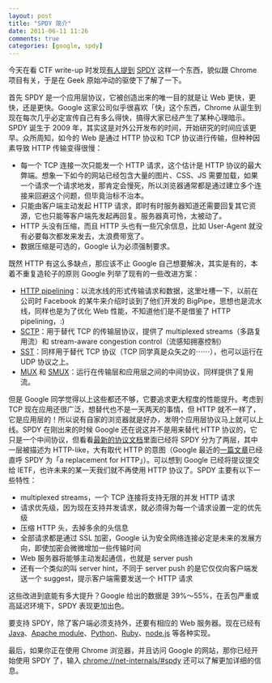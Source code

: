 ```yaml
---
layout: post
title: "SPDY 简介"
date: 2011-06-11 11:26
comments: true
categories: [google, spdy]
---
```


今天在看 CTF write-up 时发现[有人提到](http://michele.spagnuolo.me/articles/web-security/defcon-ctf19-quals-grab-bag-100-writeup.html) [SPDY](http://dev.chromium.org/spdy) 这样一个东西，貌似跟 Chrome 项目有关，于是在 Geek 原始冲动的驱使下了解了一下。

首先 SPDY 是一个应用层协议，它被创造出来的唯一目的就是让 Web 更快，更快，还是更快。Google 这家公司似乎很喜欢「快」这个东西，Chrome 从诞生到现在每次几乎必定宣传自己有多么得快，搞得大家已经产生了某种心理暗示。SPDY 诞生于 2009 年，其实这是对外公开发布的时间，开始研究的时间应该更早。众所周知，如今的 Web 是通过 HTTP 协议和 TCP 协议进行传输，但种种因素导致 HTTP 传输变得很慢：

- 每一个 TCP 连接一次只能发一个 HTTP 请求，这个估计是 HTTP 协议的最大弊端。想象一下如今的网站已经包含大量的图片、CSS、JS 需要加载，如果一个请求一个请求地发，那肯定会慢死，所以浏览器通常都是通过建立多个连接来回避这个问题，但毕竟治标不治本。
- 只能由客户端主动发起 HTTP 请求，即时有时服务器知道还需要回复其它资源，它也只能等客户端先发起再回复。服务器真可怜，太被动了。
- HTTP 头没有压缩，而且 HTTP 头也有一些冗余信息，比如 User-Agent 就没有必要每次都发来发去，太浪费带宽了。
- 数据压缩是可选的，Google 认为必须强制要求。

既然 HTTP 有这么多缺点，那应该不止 Google 自己想要解决，其实是有的，本着不重复造轮子的原则 Google 列举了现有的一些改进方案：

- [HTTP pipelining](http://en.wikipedia.org/wiki/HTTP_pipelining)：以流水线的形式传输请求和数据，这里吐槽一下，以前在公司时 Facebook 的某牛来介绍时谈到了他们开发的 BigPipe，思想也是流水线，同样也是为了优化 Web 性能，不知道他们是不是借鉴了 HTTP pipelining，:)
- [SCTP](http://www.sctp.org/)：用于替代 TCP 的传输层协议，提供了 multiplexed streams（多路复用流）和 stream-aware congestion control（流感知拥塞控制）
- [SST](http://pdos.csail.mit.edu/uia/sst/)：同样用于替代 TCP 协议（TCP 同学真是众矢之的⋯⋯），也可以运行在 UDP 协议之上。
- [MUX](http://www.w3.org/Protocols/MUX/) 和 [SMUX](http://www.w3.org/TR/WD-mux)：运行在传输层和应用层之间的中间协议，同样提供了复用流。

但是 Google 同学觉得以上这些都还不够，它要追求更大程度的性能提升。考虑到 TCP 现在应用还很广泛，想替代也不是一天两天的事情，但 HTTP 就不一样了，它是应用层的！所以说有自家的浏览器就是好办，发明个应用层协议马上就可以上线。SPDY 在刚出来的时候 Google 还在说这并不是用来替代 HTTP 协议的，它只是一个中间协议，但看看[最新的协议文档](http://dev.chromium.org/spdy/spdy-protocol)里面已经将 SPDY 分为了两层，其中一层被描述为 HTTP-like，大有取代 HTTP 的意图（Google 最近的[一篇文章](http://googledevelopers.blogspot.com/2012/05/spdy-performance-on-mobile-networks.html)已经直呼 SPDY 为「a replacement for HTTP」）。可以想到 Google 已经将提议提交给 IETF，也许未来的某一天我们就不再使用 HTTP 协议了。SPDY 主要有以下一些特性：

- multiplexed streams，一个 TCP 连接将支持无限的并发 HTTP 请求
- 请求优先级，因为现在支持并发请求，就必须得为每一个请求设置一定的优先级
- 压缩 HTTP 头，去掉多余的头信息
- 全部请求都是通过 SSL 加密，Google 认为安全网络连接必定是未来的发展方向，即使加密会微微增加一些传输时间
- Web 服务器将能够主动发起通信，也就是 server push
- 还有一个类似的叫 server hint，不同于 server push 的是它仅仅向客户端发送一个 suggest，提示客户端需要发送一个 HTTP 请求

这些改进到底能有多大提升？Google 给出的数据是 39%～55%，在丢包严重或高延迟环境下，SPDY 表现更加出色。

要支持 SPDY，除了客户端必须支持外，还要有相应的 Web 服务器。现在已经有 [Java](http://wiki.eclipse.org/Jetty/Feature/SPDY)、[Apache module](http://code.google.com/p/mod-spdy/)、[Python](http://github.com/mnot/nbhttp/tree/spdy)、[Ruby](https://github.com/igrigorik/spdy)、[node.js](https://github.com/indutny/node-spdy) 等各种实现。

最后，如果你正在使用 Chrome 浏览器，并且访问 Google 的网站，那你已经开始使用 SPDY 了，输入 [chrome://net-internals/#spdy](chrome://net-internals/#spdy) 还可以了解更加详细的信息。
